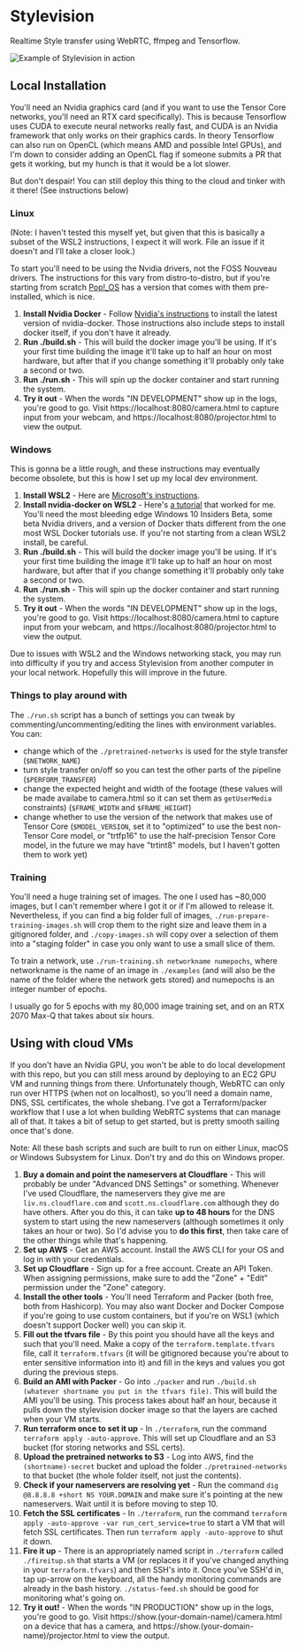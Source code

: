# Stylevision

Realtime Style transfer using WebRTC, ffmpeg and Tensorflow.

![Example of Stylevision in action](examples/540-example.gif)

## Local Installation

You'll need an Nvidia graphics card (and if you want to use the Tensor Core networks, you'll need an RTX card specifically). This is because Tensorflow uses CUDA to execute neural networks really fast, and CUDA is an Nvidia framework that only works on their graphics cards. In theory Tensorflow can also run on OpenCL (which means AMD and possible Intel GPUs), and I'm down to consider adding an OpenCL flag if someone submits a PR that gets it working, but my hunch is that it would be a lot slower.

But don't despair! You can still deploy this thing to the cloud and tinker with it there! (See instructions below)

### Linux

(Note: I haven't tested this myself yet, but given that this is basically a subset of the WSL2 instructions, I expect it will work. File an issue if it doesn't and I'll take a closer look.)

To start you'll need to be using the Nvidia drivers, not the FOSS Nouveau drivers. The instructions for this vary from distro-to-distro, but if you're starting from scratch [Pop!_OS](https://pop.system76.com/) has a version that comes with them pre-installed, which is nice.

1. **Install Nvidia Docker** - Follow [Nvidia's instructions](https://docs.nvidia.com/datacenter/cloud-native/container-toolkit/install-guide.html) to install the latest version of nvidia-docker. Those instructions also include steps to install docker itself, if you don't have it already.
2. **Run ./build.sh** - This will build the docker image you'll be using. If it's your first time building the image it'll take up to half an hour on most hardware, but after that if you change something it'll probably only take a second or two.
3. **Run ./run.sh** - This will spin up the docker container and start running the system.
4. **Try it out** - When the words "IN DEVELOPMENT" show up in the logs, you're good to go. Visit https://localhost:8080/camera.html to capture input from your webcam, and https://localhost:8080/projector.html to view the output.

### Windows

This is gonna be a little rough, and these instructions may eventually become obsolete, but this is how I set up my local dev environment.

1. **Install WSL2** - Here are [Microsoft's instructions](https://docs.microsoft.com/en-us/windows/wsl/install-win10).
2. **Install nvidia-docker on WSL2** - Here's [a tutorial](https://medium.com/@dalgibbard/docker-with-gpu-support-in-wsl2-ebbc94251cf5) that worked for me. You'll need the most bleeding edge Windows 10 Insiders Beta, some beta Nvidia drivers, and a version of Docker thats different from the one most WSL Docker tutorials use. If you're not starting from a clean WSL2 install, be careful.
3. **Run ./build.sh** - This will build the docker image you'll be using. If it's your first time building the image it'll take up to half an hour on most hardware, but after that if you change something it'll probably only take a second or two.
4. **Run ./run.sh** - This will spin up the docker container and start running the system.
5. **Try it out** - When the words "IN DEVELOPMENT" show up in the logs, you're good to go. Visit https://localhost:8080/camera.html to capture input from your webcam, and https://localhost:8080/projector.html to view the output.

Due to issues with WSL2 and the Windows networking stack, you may run into difficulty if you try and access Stylevision from another computer in your local network. Hopefully this will improve in the future.

### Things to play around with

The `./run.sh` script has a bunch of settings you can tweak by commenting/uncommenting/editing the lines with environment variables. You can:

- change which of the `./pretrained-networks` is used for the style transfer (`$NETWORK_NAME`)
- turn style transfer on/off so you can test the other parts of the pipeline (`$PERFORM_TRANSFER`)
- change the expected height and width of the footage (these values will be made availabe to camera.html so it can set them as `getUserMedia` constraints) (`$FRAME_WIDTH` and `$FRAME_HEIGHT`)
- change whether to use the version of the network that makes use of Tensor Core (`$MODEL_VERSION`, set it to "optimized" to use the best non-Tensor Core model, or "trtfp16" to use the half-precision Tensor Core model, in the future we may have "trtint8" models, but I haven't gotten them to work yet)

### Training

You'll need a huge training set of images. The one I used has ~80,000 images, but I can't remember where I got it or if I'm allowed to release it. Nevertheless, if you can find a big folder full of images, `./run-prepare-training-images.sh` will crop them to the right size and leave them in a gitignored folder, and `./copy-images.sh` will copy over a selection of them into a "staging folder" in case you only want to use a small slice of them.

To train a network, use `./run-training.sh networkname numepochs`, where networkname is the name of an image in `./examples` (and will also be the name of the folder where the network gets stored) and numepochs is an integer number of epochs.

I usually go for 5 epochs with my 80,000 image training set, and on an RTX 2070 Max-Q that takes about six hours.

## Using with cloud VMs

If you don't have an Nvidia GPU, you won't be able to do local development with this repo, but you can still mess around by deploying to an EC2 GPU VM and running things from there. Unfortunately though, WebRTC can only run over HTTPS (when not on localhost), so you'll need a domain name, DNS, SSL certificates, the whole shebang. I've got a Terraform/packer workflow that I use a lot when building WebRTC systems that can manage all of that. It takes a bit of setup to get started, but is pretty smooth sailing once that's done.

Note: All these bash scripts and such are built to run on either Linux, macOS or Windows Subsystem for Linux. Don't try and do this on Windows proper.

1. **Buy a domain and point the nameservers at Cloudflare** - This will probably be under "Advanced DNS Settings" or something. Whenever I've used Cloudflare, the nameservers they give me are `liv.ns.cloudflare.com` and `scott.ns.cloudflare.com` although they do have others. After you do this, it can take **up to 48 hours** for the DNS system to start using the new nameservers (although sometimes it only takes an hour or two). So I'd advise you to **do this first**, then take care of the other things while that's happening.
2. **Set up AWS** - Get an AWS account. Install the AWS CLI for your OS and log in with your credentials.
3. **Set up Cloudflare** - Sign up for a free account. Create an API Token. When assigning permissions, make sure to add the "Zone" + "Edit" permission under the "Zone" category.
4. **Install the other tools** - You'll need Terraform and Packer (both free, both from Hashicorp). You may also want Docker and Docker Compose if you're going to use custom containers, but if you're on WSL1 (which doesn't support Docker well) you can skip it.
5. **Fill out the tfvars file** - By this point you should have all the keys and such that you'll need. Make a copy of the `terraform.template.tfvars` file, call it `terraform.tfvars` (it will be gitignored because you're about to enter sensitive information into it) and fill in the keys and values you got during the previous steps.
6. **Build an AMI with Packer** - Go into `./packer` and run `./build.sh (whatever shortname you put in the tfvars file)`. This will build the AMI you'll be using. This process takes about half an hour, because it pulls down the stylevision docker image so that the layers are cached when your VM starts.
7. **Run terraform once to set it up** - In `./terraform`, run the command `terraform apply -auto-approve`. This will set up Cloudflare and an S3 bucket (for storing networks and SSL certs).
8. **Upload the pretrained networks to S3** - Log into AWS, find the `(shortname)-secret` bucket and upload the folder `./pretrained-networks` to that bucket (the whole folder itself, not just the contents).
9. **Check if your nameservers are resolving yet** - Run the command `dig @8.8.8.8 +short NS YOUR.DOMAIN` and make sure it's pointing at the new nameservers. Wait until it is before moving to step 10.
10. **Fetch the SSL certificates** - In `./terraform`, run the command `terraform apply -auto-approve -var run_cert_service=true` to start a VM that will fetch SSL certificates. Then run `terraform apply -auto-approve` to shut it down.
11. **Fire it up** - There is an appropriately named script in `./terraform` called `./fireitup.sh` that starts a VM (or replaces it if you've changed anything in your `terraform.tfvars`) and then SSH's into it. Once you've SSH'd in, tap up-arrow on the keyboard, all the handy monitoring commands are already in the bash history. `./status-feed.sh` should be good for monitoring what's going on.
12. **Try it out!** - When the words "IN PRODUCTION" show up in the logs, you're good to go. Visit https://show.(your-domain-name)/camera.html on a device that has a camera, and https://show.(your-domain-name)/projector.html to view the output.